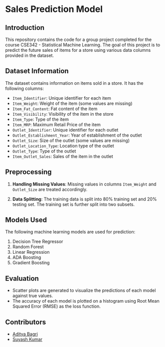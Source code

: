 # Sales Prediction Model

## Introduction

This repository contains the code for a group project completed for the course CSE342 - Statistical Machine Learning. The goal of this project is to predict the future sales of items for a store using various data columns provided in the dataset.

## Dataset Information

The dataset contains information on items sold in a store. It has the following columns:

- `Item_Identifier`: Unique identifier for each item
- `Item_Weight`: Weight of the item (some values are missing)
- `Item_Fat_Content`: Fat content of the item
- `Item_Visibility`: Visibility of the item in the store
- `Item_Type`: Type of the item
- `Item_MRP`: Maximum Retail Price of the item
- `Outlet_Identifier`: Unique identifier for each outlet
- `Outlet_Establishment_Year`: Year of establishment of the outlet
- `Outlet_Size`: Size of the outlet (some values are missing)
- `Outlet_Location_Type`: Location type of the outlet
- `Outlet_Type`: Type of the outlet
- `Item_Outlet_Sales`: Sales of the item in the outlet

## Preprocessing

1. **Handling Missing Values**: Missing values in columns `Item_Weight` and `Outlet_Size` are treated accordingly.
   
2. **Data Splitting**: The training data is split into 80% training set and 20% testing set. The training set is further split into two subsets.

## Models Used

The following machine learning models are used for prediction:

1. Decision Tree Regressor
2. Random Forest
3. Linear Regression
4. ADA Boosting
5. Gradient Boosting

## Evaluation

- Scatter plots are generated to visualize the predictions of each model against true values.
- The accuracy of each model is plotted on a histogram using Root Mean Squared Error (RMSE) as the loss function.

## Contributors

- [Aditya Bagri](aditya22029@iiitd.ac.in)
- [Suyash Kumar](suyash21293@iiitd.ac.in)
